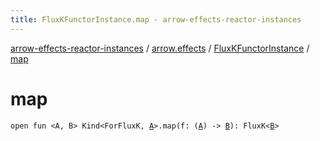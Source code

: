 ```yaml
---
title: FluxKFunctorInstance.map - arrow-effects-reactor-instances
---
```


[arrow-effects-reactor-instances](../../index.html) / [arrow.effects](../index.html) / [FluxKFunctorInstance](index.html) / [map](./map.html)

# map

`open fun <A, B> Kind<ForFluxK, `[`A`](map.html#A)`>.map(f: (`[`A`](map.html#A)`) -> `[`B`](map.html#B)`): FluxK<`[`B`](map.html#B)`>`